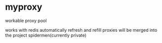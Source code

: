 # myproxy
workable proxy pool

works with redis
automatically refresh and refill proxies
will be merged into the project spidermen(currently private)
